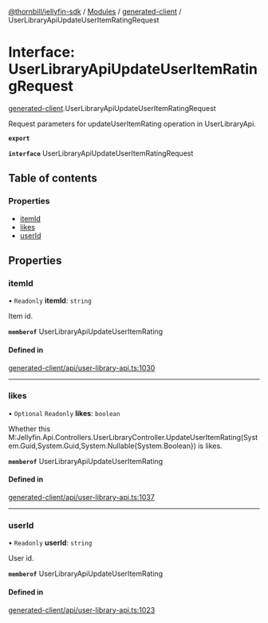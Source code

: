 [@thornbill/jellyfin-sdk](../README.md) / [Modules](../modules.md) / [generated-client](../modules/generated_client.md) / UserLibraryApiUpdateUserItemRatingRequest

# Interface: UserLibraryApiUpdateUserItemRatingRequest

[generated-client](../modules/generated_client.md).UserLibraryApiUpdateUserItemRatingRequest

Request parameters for updateUserItemRating operation in UserLibraryApi.

**`export`**

**`interface`** UserLibraryApiUpdateUserItemRatingRequest

## Table of contents

### Properties

- [itemId](generated_client.UserLibraryApiUpdateUserItemRatingRequest.md#itemid)
- [likes](generated_client.UserLibraryApiUpdateUserItemRatingRequest.md#likes)
- [userId](generated_client.UserLibraryApiUpdateUserItemRatingRequest.md#userid)

## Properties

### itemId

• `Readonly` **itemId**: `string`

Item id.

**`memberof`** UserLibraryApiUpdateUserItemRating

#### Defined in

[generated-client/api/user-library-api.ts:1030](https://github.com/thornbill/jellyfin-sdk-typescript/blob/21a118e/src/generated-client/api/user-library-api.ts#L1030)

___

### likes

• `Optional` `Readonly` **likes**: `boolean`

Whether this M:Jellyfin.Api.Controllers.UserLibraryController.UpdateUserItemRating(System.Guid,System.Guid,System.Nullable{System.Boolean}) is likes.

**`memberof`** UserLibraryApiUpdateUserItemRating

#### Defined in

[generated-client/api/user-library-api.ts:1037](https://github.com/thornbill/jellyfin-sdk-typescript/blob/21a118e/src/generated-client/api/user-library-api.ts#L1037)

___

### userId

• `Readonly` **userId**: `string`

User id.

**`memberof`** UserLibraryApiUpdateUserItemRating

#### Defined in

[generated-client/api/user-library-api.ts:1023](https://github.com/thornbill/jellyfin-sdk-typescript/blob/21a118e/src/generated-client/api/user-library-api.ts#L1023)
